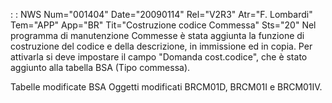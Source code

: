  :  : NWS Num="001404" Date="20090114" Rel="V2R3" Atr="F. Lombardi" Tem="APP" App="BR" Tit="Costruzione codice Commessa" Sts="20"
Nel programma di manutenzione Commesse è stata aggiunta la funzione di costruzione del codice e della descrizione, in immissione ed in copia.
Per attivarla si deve impostare il campo "Domanda cost.codice", che è stato aggiunto alla tabella BSA (Tipo commessa).

Tabelle modificate
BSA
Oggetti modificati
BRCM01D, BRCM01I e BRCM01IV.
